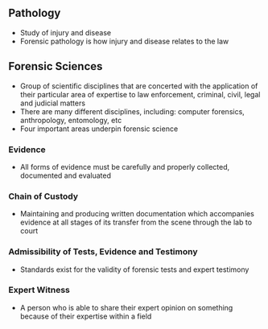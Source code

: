 ## Pathology
- Study of injury and disease
- Forensic pathology is how injury and disease relates to the law

## Forensic Sciences
- Group of scientific disciplines that are concerted with the application of their particular area of expertise to law enforcement, criminal, civil, legal and judicial matters
- There are many different disciplines, including: computer forensics, anthropology, entomology, etc
- Four important areas underpin forensic science

### Evidence
- All forms of evidence must be carefully and properly collected, documented and evaluated

### Chain of Custody
- Maintaining and producing written documentation which accompanies evidence at all stages of its transfer from the scene through the lab to court

### Admissibility of Tests, Evidence and Testimony
- Standards exist for the validity of forensic tests and expert testimony

### Expert Witness
- A person who is able to share their expert opinion on something because of their expertise within a field

